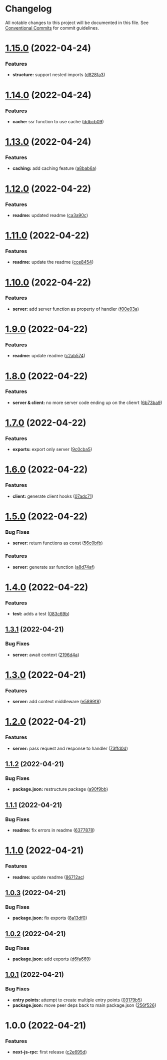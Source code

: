 # Changelog

All notable changes to this project will be documented in this file. See
[Conventional Commits](https://conventionalcommits.org) for commit guidelines.

# [1.15.0](https://github.com/jonbilous/next-js-rpc/compare/v1.14.0...v1.15.0) (2022-04-24)


### Features

* **structure:** support nested imports ([d828fa3](https://github.com/jonbilous/next-js-rpc/commit/d828fa329148abb914b55336726d55a323350dba))

# [1.14.0](https://github.com/jonbilous/next-js-rpc/compare/v1.13.0...v1.14.0) (2022-04-24)


### Features

* **cache:** ssr function to use cache ([ddbcb09](https://github.com/jonbilous/next-js-rpc/commit/ddbcb092a2f13a2f5823bc21931804b2c6865f65))

# [1.13.0](https://github.com/jonbilous/next-js-rpc/compare/v1.12.0...v1.13.0) (2022-04-24)


### Features

* **caching:** add caching feature ([a8bab6a](https://github.com/jonbilous/next-js-rpc/commit/a8bab6a013b90903a245f84a7f70f391b1b8e0f5))

# [1.12.0](https://github.com/jonbilous/next-js-rpc/compare/v1.11.0...v1.12.0) (2022-04-22)


### Features

* **readme:** updated readme ([ca3a90c](https://github.com/jonbilous/next-js-rpc/commit/ca3a90cd43dc94679f1a4addabbf87b440c91dde))

# [1.11.0](https://github.com/jonbilous/next-js-rpc/compare/v1.10.0...v1.11.0) (2022-04-22)


### Features

* **readme:** update the readme ([cce8454](https://github.com/jonbilous/next-js-rpc/commit/cce8454c5aa8aa4769758071a9fb3760b2f0a253))

# [1.10.0](https://github.com/jonbilous/next-js-rpc/compare/v1.9.0...v1.10.0) (2022-04-22)


### Features

* **server:** add server function as property of handler ([f00e03a](https://github.com/jonbilous/next-js-rpc/commit/f00e03aae11515384925c95c98086d30ed5cad65))

# [1.9.0](https://github.com/jonbilous/next-js-rpc/compare/v1.8.0...v1.9.0) (2022-04-22)


### Features

* **readme:** update readme ([c2ab574](https://github.com/jonbilous/next-js-rpc/commit/c2ab5747ef63ef97bb56d6cbb4b3e331d93e2d9d))

# [1.8.0](https://github.com/jonbilous/next-js-rpc/compare/v1.7.0...v1.8.0) (2022-04-22)


### Features

* **server & client:** no more server code ending up on the clienrt ([6b73ba9](https://github.com/jonbilous/next-js-rpc/commit/6b73ba9c2092800a267bbaad2693a437da5409aa))

# [1.7.0](https://github.com/jonbilous/next-js-rpc/compare/v1.6.0...v1.7.0) (2022-04-22)


### Features

* **exports:** export only server ([9c0cba5](https://github.com/jonbilous/next-js-rpc/commit/9c0cba556aac77bc4806a8e4e4a934be6848e8ba))

# [1.6.0](https://github.com/jonbilous/next-js-rpc/compare/v1.5.0...v1.6.0) (2022-04-22)


### Features

* **client:** generate client hooks ([07adc71](https://github.com/jonbilous/next-js-rpc/commit/07adc71c4bbf12b0945b54d82060beca971e3c2b))

# [1.5.0](https://github.com/jonbilous/next-js-rpc/compare/v1.4.0...v1.5.0) (2022-04-22)


### Bug Fixes

* **server:** return functions as const ([56c0bfb](https://github.com/jonbilous/next-js-rpc/commit/56c0bfb23d7faf253dab4f7675c2011b827e1d11))


### Features

* **server:** generate ssr function ([a8d74af](https://github.com/jonbilous/next-js-rpc/commit/a8d74af5441b396e6f51ffcf1d6381eb1d90feb2))

# [1.4.0](https://github.com/jonbilous/next-js-rpc/compare/v1.3.1...v1.4.0) (2022-04-22)


### Features

* **test:** adds a test ([083c69b](https://github.com/jonbilous/next-js-rpc/commit/083c69b0f850518e96d1e31129886d7b4aac220c))

## [1.3.1](https://github.com/jonbilous/next-js-rpc/compare/v1.3.0...v1.3.1) (2022-04-21)


### Bug Fixes

* **server:** await context ([2196d4a](https://github.com/jonbilous/next-js-rpc/commit/2196d4a921d90ab6020b146177d262244b15cbd9))

# [1.3.0](https://github.com/jonbilous/next-js-rpc/compare/v1.2.0...v1.3.0) (2022-04-21)


### Features

* **server:** add context middleware ([e5899f8](https://github.com/jonbilous/next-js-rpc/commit/e5899f83ceb2b687425a1b21fddf939a1518de79))

# [1.2.0](https://github.com/jonbilous/next-js-rpc/compare/v1.1.2...v1.2.0) (2022-04-21)


### Features

* **server:** pass request and response to handler ([73ffd0d](https://github.com/jonbilous/next-js-rpc/commit/73ffd0dbd38ffaa52473e8156ff2b742032eeb61))

## [1.1.2](https://github.com/jonbilous/next-js-rpc/compare/v1.1.1...v1.1.2) (2022-04-21)


### Bug Fixes

* **package.json:** restructure package ([a90f9bb](https://github.com/jonbilous/next-js-rpc/commit/a90f9bbca7edca5ad49769c6ff6599c8065fc418))

## [1.1.1](https://github.com/jonbilous/next-js-rpc/compare/v1.1.0...v1.1.1) (2022-04-21)


### Bug Fixes

* **readme:** fix errors in readme ([6377878](https://github.com/jonbilous/next-js-rpc/commit/6377878ac91a005a9573df3e9228cc90e0355547))

# [1.1.0](https://github.com/jonbilous/next-js-rpc/compare/v1.0.3...v1.1.0) (2022-04-21)


### Features

* **readme:** update readme ([86712ac](https://github.com/jonbilous/next-js-rpc/commit/86712ac3220a53cdc6256dc6686fa02c07eb240b))

## [1.0.3](https://github.com/jonbilous/next-js-rpc/compare/v1.0.2...v1.0.3) (2022-04-21)


### Bug Fixes

* **package.json:** fix exports ([8a13df0](https://github.com/jonbilous/next-js-rpc/commit/8a13df0a29d24b6de2a1656bc3f17a962afcc2b3))

## [1.0.2](https://github.com/jonbilous/next-js-rpc/compare/v1.0.1...v1.0.2) (2022-04-21)


### Bug Fixes

* **package.json:** add exports ([d6fa669](https://github.com/jonbilous/next-js-rpc/commit/d6fa669cedbdfd0dcb76416188ae2316344b6fb6))

## [1.0.1](https://github.com/jonbilous/next-js-rpc/compare/v1.0.0...v1.0.1) (2022-04-21)


### Bug Fixes

* **entry points:** attempt to create multiple entry points ([03179b5](https://github.com/jonbilous/next-js-rpc/commit/03179b5bd7b96f86e9fc66f51528605def8e826a))
* **package.json:** move peer deps back to main package.json ([256f526](https://github.com/jonbilous/next-js-rpc/commit/256f526493138c791c7299e5298da0a845b70a6b))

# 1.0.0 (2022-04-21)


### Features

* **next-js-rpc:** first release ([c2e695d](https://github.com/jonbilous/next-js-rpc/commit/c2e695d275a5e87823c92d5a055d061a2d3f4b95))
